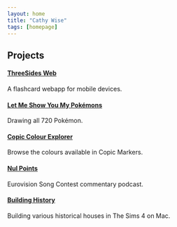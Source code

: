 ```yaml
---
layout: home
title: "Cathy Wise"
tags: [homepage]
---
```


## Projects

#### [ThreeSides Web](https://cathywise.net/ThreeSides)

A flashcard webapp for mobile devices.

#### [Let Me Show You My Pokémons](http://lupiter.tumblr.com)

Drawing all 720 Pokémon.

#### [Copic Colour Explorer](https://www.cathywise.net/copic-colour-explorer/)

Browse the colours available in Copic Markers.

#### [Nul Points](https://www.youtube.com/channel/UC6I3FoS8Y3oVsM8Z92eXegQ)

Eurovision Song Contest commentary podcast.

#### [Building History](https://www.youtube.com/playlist?list=PLZxzmAgtkINoe2K-CEt0M64N88it4FnwG)

Building various historical houses in The Sims 4 on Mac.

